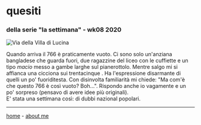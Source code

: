 # quesiti  
### della serie "la settimana" - wk08 2020  

![](https://drive.google.com/uc?id=1gbIs9HFZgQJPTcchwUmHY6GtZBKeAnqH "Via della Villa di Lucina")  

Quando arriva il 766 è praticamente vuoto. Ci sono solo un'anziana bangladese che guarda fuori, due ragazzine del liceo con le cuffiette e un tipo *macio* messo a gambe larghe sul pianerottolo. Mentre salgo mi si affianca una cicciona sui trentacinque . Ha l'espressione disarmante di quelli un po' fuoriditesta. Con disinvolta familiarità mi chiede: "Ma com'è che questo 766 è così vuoto? Boh...".  Rispondo anche io vagamente e un po' sorpreso (pensavo di avere idee più originali).  
E' stata una settimana così: di dubbi nazional popolari.   
  
---  
[home](/index.md) - [about me](/aboutme.md)
